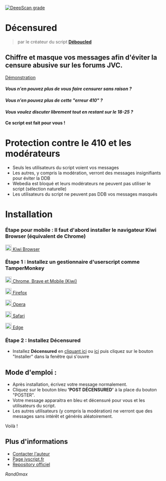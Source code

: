 [![DeepScan grade](https://deepscan.io/api/teams/16229/projects/21256/branches/606353/badge/grade.svg)](https://deepscan.io/dashboard#view=project&tid=16229&pid=21256&bid=606353)

# **Décensured**

> par le créateur du script [**Déboucled**](https://github.com/Rand0max/deboucled#readme)

## Chiffre et masque vos messages afin d'éviter la censure abusive sur les forums JVC.

[Démonstration](https://i.imgur.com/PAuas65.gif)

#### _Vous n'en pouvez plus de vous faire censurer sans raison ?_

#### _Vous n'en pouvez plus de cette "erreur 410" ?_

#### _Vous voulez discuter librement tout en restant sur le 18-25 ?_

**Ce script est fait pour vous !**

# Protection contre le 410 et les modérateurs

- Seuls les utilisateurs du script voient vos messages
- Les autres, y compris la modération, verront des messages insignifiants pour éviter la DDB
- Webedia est bloqué et leurs modérateurs ne peuvent pas utiliser le script (sélection naturelle)
- Les utilisateurs du script ne peuvent pas DDB vos messages masqués

# Installation

### Étape pour mobile : Il faut d'abord installer le navigateur **Kiwi Browser** (équivalent de Chrome)

<a href="https://play.google.com/store/apps/details?id=com.kiwibrowser.browser" target="_blank"><img src="https://kiwibrowser.com/wp-content/uploads/2019/09/cropped-Favicon-512x512-32x32.png" alt="Chrome" width="20"/> Kiwi Browser</a>

### Étape 1 : Installez un gestionnaire d'userscript comme **TamperMonkey**

<a href="https://chrome.google.com/webstore/detail/tampermonkey/dhdgffkkebhmkfjojejmpbldmpobfkfo?hl=fr" target="_blank"><img src="https://upload.wikimedia.org/wikipedia/commons/e/e1/Google_Chrome_icon_%28February_2022%29.svg" alt="Chrome" width="20"/> Chrome, Brave et Mobile (Kiwi)</a>

<a href="https://addons.mozilla.org/fr/firefox/addon/tampermonkey/" target="_blank"><img src="https://upload.wikimedia.org/wikipedia/commons/a/a0/Firefox_logo%2C_2019.svg" alt="Firefox" width="20"/> Firefox</a>

<a href="https://addons.opera.com/fr/extensions/details/tampermonkey-beta/?display=en/" target="_blank"><img src="https://upload.wikimedia.org/wikipedia/commons/4/49/Opera_2015_icon.svg" alt="Opera" width="20"/> Opera</a>

<a href="https://apps.apple.com/app/apple-store/id1482490089?pt=117945903&ct=tm.net&mt=8/" target="_blank"><img src="https://upload.wikimedia.org/wikipedia/en/7/71/Safari_14_icon.png" alt="Safari" width="20"/> Safari</a>

<a href="https://microsoftedge.microsoft.com/addons/detail/tampermonkey/iikmkjmpaadaobahmlepeloendndfphd/" target="_blank"><img src="https://upload.wikimedia.org/wikipedia/commons/9/98/Microsoft_Edge_logo_%282019%29.svg" alt="Edge" width="20"/> Edge</a>

### Étape 2 : Installez **Décensured**

- Installez **Décensured** en [cliquant ici](https://github.com/Rand0max/decensured/raw/master/decensured.user.js) ou [ici](https://jvscript.fr/script/decensured) puis cliquez sur le bouton "Installer" dans la fenêtre qui s'ouvre

## Mode d'emploi :

- Après installation, écrivez votre message normalement.
- Cliquez sur le bouton bleu **'POST DÉCENSURED'** à la place du bouton "POSTER".
- Votre message apparaitra en bleu et décensuré pour vous et les utilisateurs du script.
- Les autres utilisateurs (y compris la modération) ne verront que des messages sans intérêt et générés aléatoirement.

Voilà !

## Plus d'informations

- [Contacter l'auteur](https://www.jeuxvideo.com/messages-prives/nouveau.php?all_dest=Rand0max)
- [Page jvscript.fr](https://jvscript.fr/script/decensured)
- [Repository officiel](https://github.com/Rand0max/decensured/)

_Rand0max_
